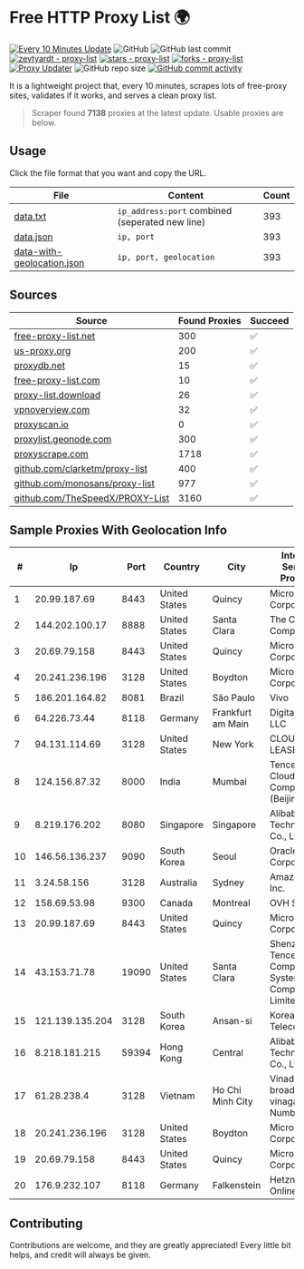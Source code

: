 
# Free HTTP Proxy List 🌍

[![Every 10 Minutes Update](https://github.com/mertguvencli/http-proxy-list/actions/workflows/main.yml/badge.svg?branch=main)](https://github.com/mertguvencli/http-proxy-list/actions/workflows/main.yml)
![GitHub](https://img.shields.io/github/license/mertguvencli/http-proxy-list)
![GitHub last commit](https://img.shields.io/github/last-commit/mertguvencli/http-proxy-list)
[![zevtyardt - proxy-list](https://img.shields.io/static/v1?label=zevtyardt&message=proxy-list&color=blue&logo=github)](https://github.com/zevtyardt/proxy-list "Go to GitHub repo")
[![stars - proxy-list](https://img.shields.io/github/stars/zevtyardt/proxy-list?style=social)](https://github.com/zevtyardt/proxy-list)
[![forks - proxy-list](https://img.shields.io/github/forks/zevtyardt/proxy-list?style=social)](https://github.com/zevtyardt/proxy-list)
[![Proxy Updater](https://github.com/zevtyardt/proxy-list/workflows/Proxy%20Updater/badge.svg)](https://github.com/zevtyardt/proxy-list/actions?query=workflow:"Proxy+Updater")
![GitHub repo size](https://img.shields.io/github/repo-size/zevtyardt/proxy-list)
[![GitHub commit activity](https://img.shields.io/github/commit-activity/m/zevtyardt/proxy-list?logo=commits)](https://github.com/zevtyardt/proxy-list/commits/main)

It is a lightweight project that, every 10 minutes, scrapes lots of free-proxy sites, validates if it works, and serves a clean proxy list.

> Scraper found **7138** proxies at the latest update. Usable proxies are below.

## Usage

Click the file format that you want and copy the URL.

|File|Content|Count|
|----|-------|-----|
|[data.txt](https://raw.githubusercontent.com/mertguvencli/http-proxy-list/main/proxy-list/data.txt)|`ip_address:port` combined (seperated new line)|393|
|[data.json](https://raw.githubusercontent.com/mertguvencli/http-proxy-list/main/proxy-list/data.json)|`ip, port`|393|
|[data-with-geolocation.json](https://raw.githubusercontent.com/mertguvencli/http-proxy-list/main/proxy-list/data-with-geolocation.json)|`ip, port, geolocation`|393|

## Sources

|Source|Found Proxies|Succeed|
|------|-------------|-------|
|[free-proxy-list.net](https://free-proxy-list.net)|300|✅|
|[us-proxy.org](https://www.us-proxy.org)|200|✅|
|[proxydb.net](http://proxydb.net)|15|✅|
|[free-proxy-list.com](https://free-proxy-list.com/?page=&port=&type%5B%5D=http&type%5B%5D=https&up_time=0&search=Search)|10|✅|
|[proxy-list.download](https://www.proxy-list.download/HTTP)|26|✅|
|[vpnoverview.com](https://vpnoverview.com/privacy/anonymous-browsing/free-proxy-servers)|32|✅|
|[proxyscan.io](https://www.proxyscan.io)|0|✅|
|[proxylist.geonode.com](https://proxylist.geonode.com/api/proxy-list?limit=300&page=1&sort_by=lastChecked&sort_type=desc&protocols=http,https)|300|✅|
|[proxyscrape.com](https://api.proxyscrape.com/v2/?request=displayproxies&protocol=http&timeout=10000&country=all&ssl=all&anonymity=all)|1718|✅|
|[github.com/clarketm/proxy-list](https://raw.githubusercontent.com/clarketm/proxy-list/master/proxy-list-raw.txt)|400|✅|
|[github.com/monosans/proxy-list](https://raw.githubusercontent.com/monosans/proxy-list/main/proxies/http.txt)|977|✅|
|[github.com/TheSpeedX/PROXY-List](https://raw.githubusercontent.com/TheSpeedX/PROXY-List/master/http.txt)|3160|✅|


## Sample Proxies With Geolocation Info

|#|Ip|Port|Country|City|Internet Service Provider|
|-|--|----|-------|----|-------------------------|
|1|20.99.187.69|8443|United States|Quincy|Microsoft Corporation|
|2|144.202.100.17|8888|United States|Santa Clara|The Constant Company|
|3|20.69.79.158|8443|United States|Quincy|Microsoft Corporation|
|4|20.241.236.196|3128|United States|Boydton|Microsoft Corporation|
|5|186.201.164.82|8081|Brazil|São Paulo|Vivo|
|6|64.226.73.44|8118|Germany|Frankfurt am Main|DigitalOcean, LLC|
|7|94.131.114.69|3128|United States|New York|CLOUD LEASE Ltd|
|8|124.156.87.32|8000|India|Mumbai|Tencent Cloud Computing (Beijing) Co|
|9|8.219.176.202|8080|Singapore|Singapore|Alibaba (US) Technology Co., Ltd.|
|10|146.56.136.237|9090|South Korea|Seoul|Oracle Corporation|
|11|3.24.58.156|3128|Australia|Sydney|Amazon.com, Inc.|
|12|158.69.53.98|9300|Canada|Montreal|OVH SAS|
|13|20.99.187.69|8443|United States|Quincy|Microsoft Corporation|
|14|43.153.71.78|19090|United States|Santa Clara|Shenzhen Tencent Computer Systems Company Limited|
|15|121.139.135.204|3128|South Korea|Ansan-si|Korea Telecom|
|16|8.218.181.215|59394|Hong Kong|Central|Alibaba (US) Technology Co., Ltd.|
|17|61.28.238.4|3128|Vietnam|Ho Chi Minh City|Vinadata broadcast via vinagame AS Number|
|18|20.241.236.196|3128|United States|Boydton|Microsoft Corporation|
|19|20.69.79.158|8443|United States|Quincy|Microsoft Corporation|
|20|176.9.232.107|8118|Germany|Falkenstein|Hetzner Online GmbH|



## Contributing

Contributions are welcome, and they are greatly appreciated! Every
little bit helps, and credit will always be given.

